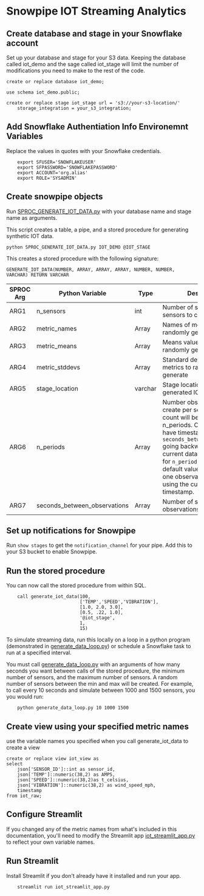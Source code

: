 # Snowpipe IOT Streaming Analytics


## Create database and stage in your Snowflake account
Set up your database and stage for your S3 data. Keeping the database called iot_demo and the sage called iot_stage will limit the number of modifications you need to make to the rest of the code.
```
create or replace database iot_demo;

use schema iot_demo.public;

create or replace stage iot_stage url = 's3://your-s3-location/' 
    storage_integration = your_s3_integration;
```

## Add Snowflake Authentiation Info Environemnt Variables
Replace the values in quotes with your Snowflake credentials.
```
    export SFUSER='SNOWFLAKEUSER'
    export SFPASSWORD='SNOWFLAKEPASSWORD'
    export ACCOUNT='org.alias'
    export ROLE='SYSADMIN'
```

## Create snowpipe objects
Run [SPROC_GENERATE_IOT_DATA.py](SPROC_GENERATE_IOT_DATA.py) with your database name and stage name as arguments.

This script creates a table, a pipe, and a stored procedure for generating synthetic IOT data.
```
python SPROC_GENERATE_IOT_DATA.py IOT_DEMO @IOT_STAGE
``` 
This creates a stored procedure with the following signature:
```
GENERATE_IOT_DATA(NUMBER, ARRAY, ARRAY, ARRAY, NUMBER, NUMBER, VARCHAR) RETURN VARCHAR
```
|SPROC Arg | Python Variable | Type | Description
|---|---|---|---|
|ARG1 | n_sensors  | int | Number of simulated IOT sensors to create data for| 
|ARG2 |  metric_names  | Array | Names of metrics to randomly generate | 
|ARG3 |  metric_means  | Array | Means values of metrics to randomly generate | 
|ARG4 |  metric_stddevs  | Array | Standard deviation values of metrics to randomly generate | 
|ARG5 |  stage_location  | varchar |  Stage location to put generated IOT data |
|ARG6 |  n_periods  | Array | Number observations to create per sensor. Total row count will be n_sensors * n_periods. Observations will have timestamps of every `seconds_between_observation` going backward from the current database timestamp for `n_periods`. Use the default value of `1` to generate one observation per sensor using the current database timestamp. 
|ARG7 |  seconds_between_observations  | Array | Number of seconds between observations | 

## Set up notifications for Snowpipe
Run `show stages` to get the `notification_channel` for your pipe. Add this to your S3 bucket to enable Snowpipe. 

## Run the stored procedure

You can now call the stored procedure from within SQL.
```
    call generate_iot_data(100, 
                           ['TEMP','SPEED','VIBRATION'], 
                           [1.0, 2.0, 3.0], 
                           [0.5, .22, 1.0], 
                           '@iot_stage',
                           1, 
                           15)
```
To simulate streaming data, run this locally on a loop in a python program (demonstrated in [generate_data_loop.py](generate_data_loop.py)) or schedule a Snowflake task to run at a specified interval. 

You must call [generate_data_loop.py](generate_data_loop.py) with an arguments of how many seconds you want between calls of the stored procedure, the minimum number of sensors, and the maximum number of sensors. A random number of sensors between the min and max will be created. For example, to call every 10 seconds and simulate between 1000 and 1500 sensors, you you would run:
```
    python generate_data_loop.py 10 1000 1500
```


## Create view using your specified metric names
use the variable names you specified when you call generate_iot_data to create a view
```
create or replace view iot_view as  
select 
    json['SENSOR_ID']::int as sensor_id,
    json['TEMP']::numeric(38,2) as AMPS,
    json['SPEED']::numeric(38,2)as t_celsius,
    json['VIBRATION']::numeric(38,2) as wind_speed_mph,
    timestamp
from iot_raw;
```

## Configure Streamlit
If you changed any of the metric names from what's included in this documentation, you'll need to modify the Streamlit app [iot_streamlit_app.py](iot_streamlit_app.py) to reflect your own variable names.

## Run Streamlit
Install Streamlit if you don't already have it installed and run your app.
```
    streamlit run iot_streamlit_app.py
```


